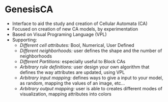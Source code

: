 # GenesisCA 
- Interface to aid the study and creation of Cellular Automata (CA)
- Focused on creation of new CA models, by experimentation
- Based on Visual Programing Language (VPL)
- Supporting:
  - *Different cell attributes:* Bool, Numerical, User Defined
  - *Different neighborhoods:* user defines the shape and the number of neighborhoods
  - *Different Partitions:* especially useful to Block CAs
  - *Arbitrary rule definitions:* user design your own algorithm that defines the way attributes are updated, using VPL
  - *Arbitrary input mapping:* defines ways to give a input to your model, as random, mapping the values of an image, etc...
  - *Arbitrary output mapping:* user is able to creates different modes of visualization, mapping attributes into colors